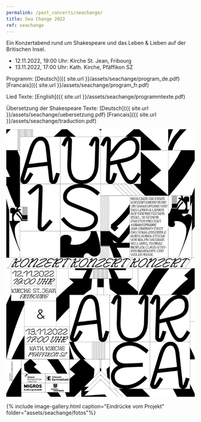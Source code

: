 ```yaml
---
permalink: /past_concerts/seachange/
title: Sea Change 2022
ref: seachange
---
```


Ein Konzertabend rund um Shakespeare und das Leben & Lieben auf der Britischen Insel.

- 12.11.2022, 19:00 Uhr: Kirche St. Jean, Fribourg
- 13.11.2022, 17:00 Uhr: Kath. Kirche, Pfäffikon SZ

Programm: [Deutsch]({{ site.url }}/assets/seachange/program_de.pdf) [Francais]({{ site.url }}/assets/seachange/program_fr.pdf)

Lied Texte: [English]({{ site.url }}/assets/seachange/programmtexte.pdf)

Übersetzung der Shakespeare Texte: [Deutsch]({{ site.url }}/assets/seachange/uebersetzung.pdf) [Francais]({{ site.url }}/assets/seachange/traduction.pdf)
 
![Sea Change](/assets/seachange/seachange_de.png)


{% include image-gallery.html caption="Eindrücke vom Projekt" folder="assets/seachange/fotos"%}